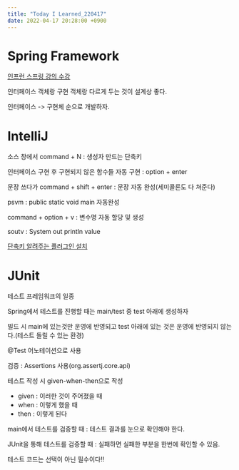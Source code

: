 ```yaml
---
title: "Today I Learned_220417"
date: 2022-04-17 20:28:00 +0900
---
```


# Spring Framework
[인프런 스프링 강의 수강](https://www.inflearn.com/course/%EC%8A%A4%ED%94%84%EB%A7%81-%ED%95%B5%EC%8B%AC-%EC%9B%90%EB%A6%AC-%EA%B8%B0%EB%B3%B8%ED%8E%B8/dashboard)

인터페이스 객체랑 구현 객체랑 다르게 두는 것이 설계상 좋다.

인터페이스 -> 구현체 순으로 개발하자.


# IntelliJ
소스 창에서 command + N : 생성자 만드는 단축키

인터페이스 구현 후 구현되지 않은 함수들 자동 구현 : option + enter

문장 쓰다가 command + shift + enter : 문장 자동 완성(세미콜론도 다 쳐준다)

psvm : public static void main 자동완성

command + option + v : 변수명 자동 할당 및 생성

soutv : System out println value

[단축키 알려주는 플러그인 설치](https://choichumji.tistory.com/124)

# JUnit
테스트 프레임워크의 일종

Spring에서 테스트를 진행할 때는 main/test 중 test 아래에 생성하자

빌드 시 main에 있는것만 운영에 반영되고 test 아래에 있는 것은 운영에 반영되지 않는다.(테스트 돌릴 수 있는 환경)

@Test 어노테이션으로 사용

검증 : Assertions 사용(org.assertj.core.api)

테스트 작성 시 given-when-then으로 작성
- given : 이러한 것이 주어졌을 때
- when : 이렇게 했을 때
- then : 이렇게 된다

main에서 테스트를 검증할 때 : 테스트 결과를 눈으로 확인해야 한다.

JUnit을 통해 테스트를 검증할 때 : 실패하면 실패한 부분을 한번에 확인할 수 있음.

테스트 코드는 선택이 아닌 필수이다!!